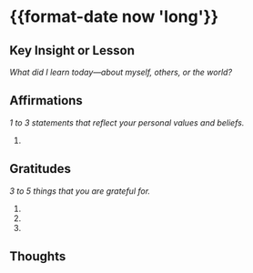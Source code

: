 # {{format-date now 'long'}}

## Key Insight or Lesson
*What did I learn today—about myself, others, or the world?*


## Affirmations
*1 to 3 statements that reflect your personal values and beliefs.*

1. 

## Gratitudes
*3 to 5 things that you are grateful for.*

1. 
2. 
3. 

## Thoughts

